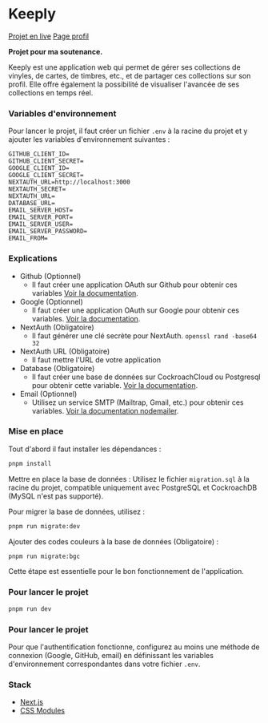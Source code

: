 # Keeply

[Projet en live](https://keeply-neon.vercel.app/)
[Page profil](https://keeply-neon.vercel.app/dereje)

**Projet pour ma soutenance.**

Keeply est une application web qui permet de gérer ses collections de vinyles, de cartes, de timbres, etc., et de partager ces collections sur son profil. Elle offre également la possibilité de visualiser l'avancée de ses collections en temps réel.

### Variables d'environnement

Pour lancer le projet, il faut créer un fichier `.env` à la racine du projet et y ajouter les variables d'environnement suivantes :

```plaintext
GITHUB_CLIENT_ID=
GITHUB_CLIENT_SECRET=
GOOGLE_CLIENT_ID=
GOOGLE_CLIENT_SECRET=
NEXTAUTH_URL=http://localhost:3000
NEXTAUTH_SECRET=
NEXTAUTH_URL=
DATABASE_URL=
EMAIL_SERVER_HOST=
EMAIL_SERVER_PORT=
EMAIL_SERVER_USER=
EMAIL_SERVER_PASSWORD=
EMAIL_FROM=
```

### Explications

- Github (Optionnel)
  - Il faut créer une application OAuth sur Github pour obtenir ces variables [Voir la documentation](https://docs.github.com/en/developers/apps/building-oauth-apps/creating-an-oauth-app).
- Google (Optionnel)
  - Il faut créer une application OAuth sur Google pour obtenir ces variables. [Voir la documentation](https://developers.google.com/identity/protocols/oauth2).
- NextAuth (Obligatoire)
  - Il faut générer une clé secrète pour NextAuth. `openssl rand -base64 32`
- NextAuth URL (Obligatoire)
  - Il faut mettre l'URL de votre application
- Database (Obligatoire)
  - Il faut créer une base de données sur CockroachCloud ou Postgresql pour obtenir cette variable. [Voir la documentation](https://www.cockroachlabs.com/docs/).
- Email (Optionnel)
  - Utilisez un service SMTP (Mailtrap, Gmail, etc.) pour obtenir ces variables. [Voir la documentation nodemailer](https://nodemailer.com/about/).

### Mise en place

Tout d'abord il faut installer les dépendances :

```bash
pnpm install
```

Mettre en place la base de données : Utilisez le fichier `migration.sql` à la racine du projet, compatible uniquement avec PostgreSQL et CockroachDB (MySQL n'est pas supporté).

Pour migrer la base de données, utilisez :

```bash
pnpm run migrate:dev
```

Ajouter des codes couleurs à la base de données (Obligatoire) :

```bash
pnpm run migrate:bgc
```

Cette étape est essentielle pour le bon fonctionnement de l'application.

### Pour lancer le projet

```bash
pnpm run dev
```

### Pour lancer le projet

Pour que l'authentification fonctionne, configurez au moins une méthode de connexion (Google, GitHub, email) en définissant les variables d'environnement correspondantes dans votre fichier `.env`.

### Stack

- [Next.js](https://nextjs.org/)
- [CSS Modules](https://nextjs.org/docs/app/building-your-application/styling/css-modules)
